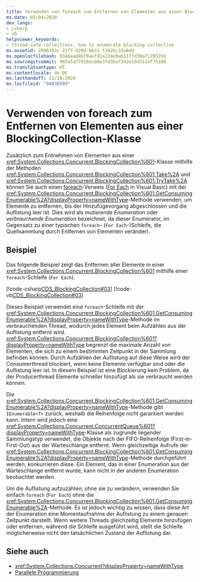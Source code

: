 ```yaml
---
title: Verwenden von foreach zum Entfernen von Elementen aus einer BlockingCollection-Klasse
ms.date: 05/04/2020
dev_langs:
- csharp
- vb
helpviewer_keywords:
- thread-safe collections, how to enumerate blocking collection
ms.assetid: 2096103c-22f7-420d-b631-f102bc33a6dd
ms.openlocfilehash: 9346ead4bf0aef91a224e0ab11ffd30a7c205294
ms.sourcegitcommit: 965a5af7918acb0a3fd3baf342e15d511ef75188
ms.translationtype: HT
ms.contentlocale: de-DE
ms.lasthandoff: 11/18/2020
ms.locfileid: "94830999"
---
```

# <a name="use-foreach-to-remove-items-in-a-blockingcollection"></a>Verwenden von foreach zum Entfernen von Elementen aus einer BlockingCollection-Klasse

Zusätzlich zum Entnehmen von Elementen aus einer <xref:System.Collections.Concurrent.BlockingCollection%601>-Klasse mithilfe der Methoden <xref:System.Collections.Concurrent.BlockingCollection%601.Take%2A> und <xref:System.Collections.Concurrent.BlockingCollection%601.TryTake%2A> können Sie auch einen [foreach](../../../csharp/language-reference/keywords/foreach-in.md)-Verweis ([For Each](../../../visual-basic/language-reference/statements/for-each-next-statement.md) in Visual Basic) mit der <xref:System.Collections.Concurrent.BlockingCollection%601.GetConsumingEnumerable%2A?displayProperty=nameWithType>-Methode verwenden, um Elemente zu entfernen, bis der Hinzufügevorgang abgeschlossen und die Auflistung leer ist. Dies wird als *mutierende Enumeration* oder *verbrauchende Enumeration* bezeichnet, da dieser Enumerator, im Gegensatz zu einer typischen `foreach`- (`For Each`-)Schleife, die Quellsammlung durch Entfernen von Elementen verändert.

## <a name="example"></a>Beispiel

Das folgende Beispiel zeigt das Entfernen aller Elemente in einer <xref:System.Collections.Concurrent.BlockingCollection%601> mithilfe einer `foreach`-Schleife (`For Each`).

[!code-csharp[CDS_BlockingCollection#03](../../../../samples/snippets/csharp/VS_Snippets_Misc/cds_blockingcollection/cs/example03.cs#03)]
[!code-vb[CDS_BlockingCollection#03](../../../../samples/snippets/visualbasic/VS_Snippets_Misc/cds_blockingcollection/vb/enumeratebc.vb#03)]

Dieses Beispiel verwendet eine `foreach`-Schleife mit der <xref:System.Collections.Concurrent.BlockingCollection%601.GetConsumingEnumerable%2A?displayProperty=nameWithType>-Methode im verbrauchenden Thread, wodurch jedes Element beim Aufzählen aus der Auflistung entfernt wird. <xref:System.Collections.Concurrent.BlockingCollection%601?displayProperty=nameWithType> begrenzt die maximale Anzahl von Elementen, die sich zu einem bestimmten Zeitpunkt in der Sammlung befinden können. Durch Aufzählen der Auflistung auf diese Weise wird der Consumerthread blockiert, wenn keine Elemente verfügbar sind oder die Auflistung leer ist. In diesem Beispiel ist eine Blockierung kein Problem, da der Producerthread Elemente schneller hinzufügt als sie verbraucht werden können.

Die <xref:System.Collections.Concurrent.BlockingCollection%601.GetConsumingEnumerable%2A?displayProperty=nameWithType>-Methode gibt `IEnumerable<T>` zurück, weshalb die Reihenfolge nicht garantiert werden kann. Intern wird jedoch eine <xref:System.Collections.Concurrent.ConcurrentQueue%601?displayProperty=nameWithType>-Klasse als zugrunde liegender Sammlungstyp verwendet, die Objekte nach der FIFO-Reihenfolge (First-in-First-Out) aus der Warteschlange entfernt. Wenn gleichzeitige Aufrufe der <xref:System.Collections.Concurrent.BlockingCollection%601.GetConsumingEnumerable%2A?displayProperty=nameWithType>-Methode durchgeführt werden, konkurrieren diese. Ein Element, das in einer Enumeration aus der Warteschlange entfernt wurde, kann nicht in der anderen Enumeration beobachtet werden.

Um die Auflistung aufzuzählen, ohne sie zu verändern, verwenden Sie einfach `foreach` (`For Each`) ohne die <xref:System.Collections.Concurrent.BlockingCollection%601.GetConsumingEnumerable%2A>-Methode. Es ist jedoch wichtig zu wissen, dass diese Art der Enumeration eine Momentaufnahme der Auflistung zu einem genauen Zeitpunkt darstellt. Wenn weitere Threads gleichzeitig Elemente hinzufügen oder entfernen, während die Schleife ausgeführt wird, stellt die Schleife möglicherweise nicht den tatsächlichen Zustand der Auflistung dar.

## <a name="see-also"></a>Siehe auch

- <xref:System.Collections.Concurrent?displayProperty=nameWithType>
- [Parallele Programmierung](../../parallel-programming/index.md)
